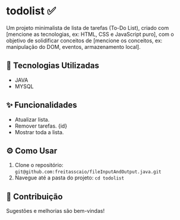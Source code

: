 # todolist ✅



Um projeto minimalista de lista de tarefas (To-Do List), criado com [mencione as tecnologias, ex: HTML, CSS e JavaScript puro], com o objetivo de solidificar conceitos de [mencione os conceitos, ex: manipulação do DOM, eventos, armazenamento local].

## 🚀 Tecnologias Utilizadas

* JAVA
* MYSQL

## ✨ Funcionalidades

* Atualizar lista.
* Remover tarefas. {id}
* Mostrar toda a lista.

## ⚙️ Como Usar

1.  Clone o repositório: `git@github.com:freitasscaio/fileInputAndOutput.java.git`
2.  Navegue até a pasta do projeto: `cd todolist`

## 🤝 Contribuição

Sugestões e melhorias são bem-vindas!
